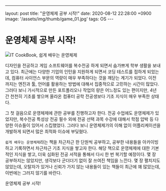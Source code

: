 ---
layout: post
title: "운영체제 공부 시작!"
date: 2020-08-12 22:28:00 +0900
image:  '/assets/img/thumb/game_01.jpg'
tags:   OS
​---



# 운영체제 공부 시작!

![IT CookBook, 쉽게 배우는 운영체제](https://www.hanbit.co.kr/data/books/B5471691739_l.jpg)



디자인을 전공하고 게임 소프트웨어를 복수전공 하게 되면서 숨가쁘게 학부 생활을 보내고 있다. 최근에는 다양한 기업의 인턴을 지원하게 되면서 코딩 테스트를 접하게 되었는데, 컴퓨터 사이언스 부문의 역량이 매우 부족하다는 것을 깨닫는 계기가 되었다. 이전 까지는 엔진과 툴, 언어를 활용하는 방법에 대해서 집중적으로 고민하는 시간이 많았다. 그러다 보니 가시적으로 만든 포트폴리오나 작업의 량은 어느정도 있는 편이지만, 4년 간 천천히 기초를 쌓으며 올라온 컴퓨터 공학 전공생보다 기초 지식이 매우 부족한 상태다.

그 첫 걸음으로 운영체제에 관한 공부를 진행하고자 한다. 전공 수업에도 운영체제가 있었지만, 복수전공 특성상 전공 필수 외에 전공 선택 과목 수강에 대해서 학점 압박 등 다양한 이슈들이 있어서 스킵했었다. 그러다 보니 운영체제가의 이해 없이 어플리케이션을 개발하게 되면서 많은 최적화 이슈에 부딪혔다.

`쉽게 배우는 운영체제`라는 책을 차근차근 한 단원씩 공부하고, 공부한 내용들을 아카이빙하고 기록하면서 차근차근 기초 지식을 쌓고자 한다. 해당 책으로 운영체제에 대한 기본적인 지식을 쌓고, 더욱 심화된 전공 서적을 통해서 다시 한 번 복기할 예정이다. 몇 장 공부하지는 않았지만, 생각보다 군더더기 없이 잘 쓰여진 책임을 느낀다. 몇 장 펼치지도 않았는데, 오탈자가 있거나 신뢰가 가지 않는 내용들이 있는 책들이 최근에 꽤 많았는데, 이번에는 그러지 않기를 바란다.

운영체제 공부 시작!
